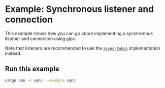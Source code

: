 # Example: Synchronous listener and connection

This example shows how you can go about implementing a _synchronous_ listener and connection using gipc.

Note that listeners are recommended to use the [`async-tokio`](../async-tokio) implementation instead.

## Run this example

```bash
cargo run -F sync --example sync
```